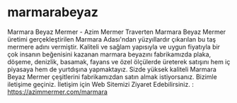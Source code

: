 # marmarabeyaz
Marmara Beyaz Mermer - Azim Mermer Traverten
Marmara Beyaz Mermer üretimi gerçekleştirilen Marmara Adası'ndan yüzyıllardır çıkarılan bu taş mermere adını vermiştir.
Kaliteli ve sağlam yapısıyla ve uygun fiyatıyla bir çok insanın beğenisini kazanan marmara beyazını fabrikamızda plaka, döşeme, denizlik, basamak, fayans ve özel ölçülerde üreterek satışını hem iç piyasaya hem de yurtdışına yapmaktayız.
Sizde yüksek kaliteli Marmara Beyaz Mermer çeşitlerini fabrikamızdan satın almak istiyorsanız. Bizimle iletişime geçiniz.
İletişim için Web Sitemizi Ziyaret Edebilirsiniz. : https://azimmermer.com/marmara
